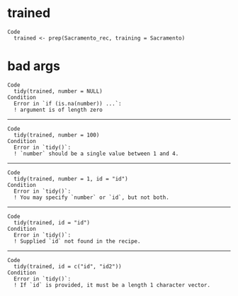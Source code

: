# trained

    Code
      trained <- prep(Sacramento_rec, training = Sacramento)

# bad args

    Code
      tidy(trained, number = NULL)
    Condition
      Error in `if (is.na(number)) ...`:
      ! argument is of length zero

---

    Code
      tidy(trained, number = 100)
    Condition
      Error in `tidy()`:
      ! `number` should be a single value between 1 and 4.

---

    Code
      tidy(trained, number = 1, id = "id")
    Condition
      Error in `tidy()`:
      ! You may specify `number` or `id`, but not both.

---

    Code
      tidy(trained, id = "id")
    Condition
      Error in `tidy()`:
      ! Supplied `id` not found in the recipe.

---

    Code
      tidy(trained, id = c("id", "id2"))
    Condition
      Error in `tidy()`:
      ! If `id` is provided, it must be a length 1 character vector.


